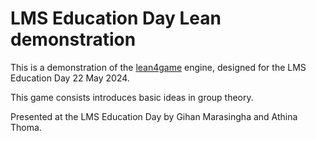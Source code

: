 # LMS Education Day Lean demonstration

This is a demonstration of the [lean4game](https://github.com/leanprover-community/lean4game/) engine, designed for the LMS Education Day 22 May 2024.

This game consists introduces basic ideas in group theory.

Presented at the LMS Education Day by Gihan Marasingha and Athina Thoma.
